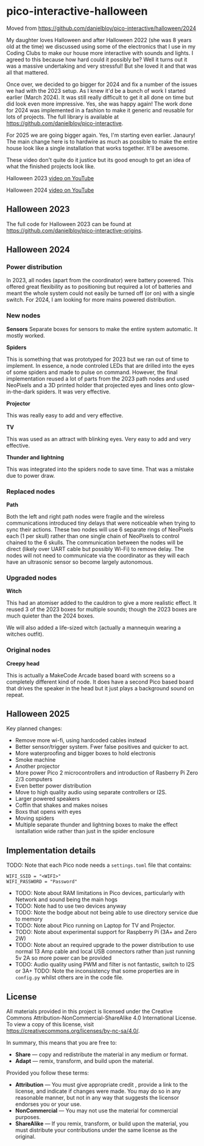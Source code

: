 # pico-interactive-halloween

Moved from https://github.com/danielbloy/pico-interactive/halloween/2024

My daughter loves Halloween and after Halloween 2022 (she was 8 years old at the
time) we discussed using some of the electronics that I use in my Coding Clubs to
make our house more interactive with sounds and lights. I agreed to this because
how hard could it possibly be? Well it turns out it was a massive undertaking and
very stressful! But she loved it and that was all that mattered.

Once over, we decided to go bigger for 2024 and fix a number of the issues we had
with the 2023 setup. As I knew it'd be a bunch of work I started earlier (March
2024). It was still really difficult to get it all done on time but did look even
more impressive. Yes, she was happy again! The work done for 2024 was implemented
in a fashion to make it generic and reusable for lots of projects. The full
library is available at https://github.com/danielbloy/pico-interactive.

For 2025 we are going bigger again. Yes, I'm starting even earlier. Janaury! The
main change here is to hardwire as much as possible to make the entire house look
like a single installation that works together. It'll be awesome.

These video don't quite do it justice but its good enough to get an idea
of what the finished projects look like.

Halloween 2023 [video on YouTube](https://youtu.be/a0I0U5x334Y)

Halloween 2024 [video on YouTube](https://youtu.be/h3QauCqTOTw)

## Halloween 2023

The full code for Halloween 2023 can be found at https://github.com/danielbloy/pico-interactive-origins.

## Halloween 2024

### Power distribution

In 2023, all nodes (apart from the coordinator) were battery powered. This
offered great flexibility as to positioning but required a lot of batteries
and meant the whole system could not easily be turned off (or on) with a
single switch. For 2024, I am looking for more mains powered distribution.

### New nodes

**Sensors**
Separate boxes for sensors to make the entire system automatic. It mostly worked.

**Spiders**

This is something that was prototyped for 2023 but we ran out
  of time to implement. In essence, a node controled LEDs that are drilled
  into the eyes of some spiders and made to pulse on command. However, the
  final implementation reused a lot of parts from the 2023 path nodes and
  used NeoPixels and a 3D printed holder that projected eyes and lines onto
  glow-in-the-dark spiders. It was very effective.

**Projector**

This was really easy to add and very effective.

**TV**

This was used as an attract with blinking eyes. Very easy to add and very
effective.

**Thunder and lightning**

This was integrated into the spiders node to save
  time. That was a mistake due to power draw.

### Replaced nodes

**Path**

Both the left and right path nodes were fragile and the wireless
  communications introduced tiny delays that were noticeable when trying to
  sync their actions. These two nodes will use 6 separate rings of NeoPixels
  each (1 per skull) rather than one single chain of NeoPixels to control
  chained to the 6 skulls. The communication between the nodes will be direct
  (likely over UART cable but possibly Wi-Fi) to remove delay. The nodes
  will not need to communicate via the coordinator as they will each have
  an ultrasonic sensor so become largely autonomous.

### Upgraded nodes

**Witch**

This had an atomiser added to the cauldron to give a more realistic effect.
It reused 3 of the 2023 boxes for multiple sounds; though the 2023 boxes are
much quieter than the 2024 boxes.

We will also added a life-sized witch (actually a mannequin wearing a witches
outfit).
  
### Original nodes

**Creepy head**

This is actually a MakeCode Arcade based board with screens so a completely different
kind of node. It does have a second Pico based board that drives the speaker in the
head but it just plays a background sound on repeat.

## Halloween 2025

Key planned changes:

* Remove more wi-fi, using hardcoded cables instead
* Better sensor/trigger system. Fwer false positives and quicker to act.
* More waterproofing and bigger boxes to hold electronis
* Smoke machine
* Another projector
* More power Pico 2 microcontrollers and introduction of Rasberry Pi Zero 2/3 computers
* Even better power distribution
* Move to high quality audio using separate controllers or I2S.
* Larger powered speakers
* Coffin that shakes and makes noises
* Boxs that opens with eyes
* Moving spiders
* Multiple separate thunder and lightning boxes to make the effect isntallation
  wide rather than just in the spider enclosure


## Implementation details

TODO: Note that each Pico node needs a `settings.toml` file that contains:

```
WIFI_SSID = "<WIFI>"
WIFI_PASSWORD = "Password"
```

* TODO: Note about RAM limitations in Pico devices, particularly with Network and sound being the main hogs
* TODO: Note had to use two devices anyway
* TODO: Note the bodge about not being able to use directory service due to memory
* TODO: Note about Pico running on Laptop for TV and Projector.
* TODO: Note about experimental support for Raspberry Pi (3A+ and Zero 2W)
* TODO: Note about an required upgrade to the power distribution to use normal 13 Amp cable
  and local USB connectors rather than just running 5v 2A so more power can be provided
* TODO: Audio quality using PWM and filter is not fantastic, switch to I2S or 3A+
  TODO: Note the inconsistency that some properties are in `config.py` whilst others are in the code file.

## License

All materials provided in this project is licensed under the Creative Commons Attribution-NonCommercial-ShareAlike 4.0
International License. To view a copy of this license, visit
<https://creativecommons.org/licenses/by-nc-sa/4.0/>.

In summary, this means that you are free to:

* **Share** — copy and redistribute the material in any medium or format.
* **Adapt** — remix, transform, and build upon the material.

Provided you follow these terms:

* **Attribution** — You must give appropriate credit , provide a link to the license, and indicate if changes were made.
  You may do so in any reasonable manner, but not in any way that suggests the licensor endorses you or your use.
* **NonCommercial** — You may not use the material for commercial purposes.
* **ShareAlike** — If you remix, transform, or build upon the material, you must distribute your contributions under the
  same license as the original.
